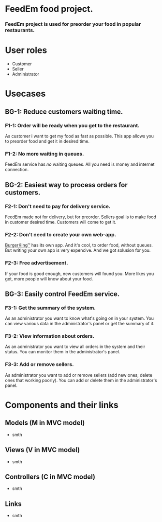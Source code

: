 <h1 align="left">
   FeedEm food project.
</h1>

### FeedEm project is used for preorder your food in popular restaurants.

# User roles

* Customer
* Seller
* Administrator

# Usecases

## BG-1: Reduce customers waiting time.

### F1-1: Order will be ready when you get to the restaurant.

As customer i want to get my food as fast as possible.
This app allows you to preorder food and get it in desired time.

### F1-2: No more waiting in queues.

FeedEm service has *no* waiting queues. 
All you need is money and internet connection.

## BG-2: Easiest way to process orders for customers.

### F2-1: Don't need to pay for delivery service.

FeedEm made not for delivery, but for preorder.
Sellers goal is to make food in customer desired time. 
Customers will come to get it.

### F2-2: Don't need to create your own web-app.

<a href="https://www.bk.com">BurgerKing™</a> has its own app.
And it's cool, to order food, without queues. 
But writing your own app is very expencive.
And we got solusion for you.

### F2-3: Free advertisement. 
If your food is good enough, new customers will found you. 
More likes you get, more people will know about your food. 

## BG-3: Easily control FeedEm service.

### F3-1: Get the summary of the system.

As an administrator you want to know what's going on in your system.
You can view various data in the administrator's panel or get the summary of it.

### F3-2: View information about orders.

As an administrator you want to view all orders in the system and their status.
You can monitor them in the administrator's panel.

### F3-3: Add or remove sellers.

As administrator you want to add or remove sellers (add new ones; delete ones that working poorly).
You can add or delete them in the administrator's panel.

# Components and their links

## Models (M in MVC model)

* smth

## Views (V in MVC model)

* smth

## Controllers (C in MVC model)

* smth

## Links

* smth

